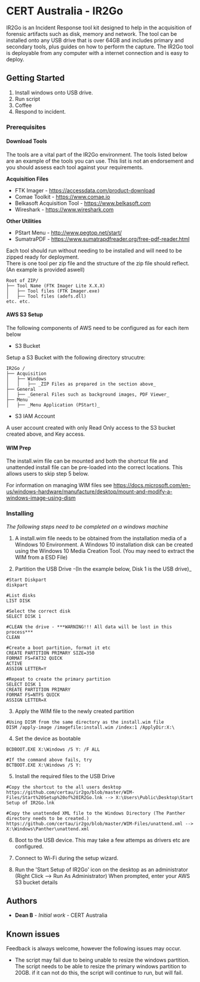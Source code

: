 # CERT Australia - IR2Go

IR2Go is an Incident Response tool kit designed to help in the acquisition of forensic artifacts such as disk, memory and network.
The tool can be installed onto any USB drive that is over 64GB and includes primary and secondary tools, plus guides on how to perform the capture. The IR2Go tool is deployable from any computer with a internet connection and is easy to deploy.

## Getting Started

1. Install windows onto USB drive. 
2. Run script
3. Coffee
4. Respond to incident.

### Prerequisites

#### Download Tools

The tools are a vital part of the IR2Go environment. 
The tools listed below are an example of the tools you can use. This list is not an endorsement and you should assess each tool against your requirements. 

**Acquisition Files**
* FTK Imager - https://accessdata.com/product-download
* Comae Toolkit - https://www.comae.io
* Belkasoft Acquisition Tool - https://www.belkasoft.com
* Wireshark - https://www.wireshark.com

**Other Utilities**
* PStart Menu - http://www.pegtop.net/start/
* SumatraPDF - https://www.sumatrapdfreader.org/free-pdf-reader.html

Each tool should run without needing to be installed and will need to be zipped ready for deployment.  
There is one tool per zip file and the structure of the zip file should reflect. (An example is provided aswell)

```
Root of ZIP/ 
├── Tool Name (FTK Imager Lite X.X.X)
│   ├── Tool files (FTK Imager.exe)
│   ├── Tool files (adefs.dll)
etc. etc.
 ```

#### AWS S3 Setup

The following components of AWS need to be configured as for each item below

* S3 Bucket

Setup a S3 Bucket with the following directory strucutre:

```
IR2Go /
├── Acquisition
│   ├── Windows
│   │   ├── _ZIP Files as prepared in the section above_
├── General
│   ├── _General Files such as background images, PDF Viewer_
├── Menu
│   ├── _Menu Application (PStart)_

```

* S3 IAM Account

A user account created with only Read Only access to the S3 bucket created above, and Key access.

#### WIM Prep

The install.wim file can be mounted and both the shortcut file and unattended install file can be pre-loaded into the correct locations. This allows users to skip step 5 below.

For information on managing WIM files see https://docs.microsoft.com/en-us/windows-hardware/manufacture/desktop/mount-and-modify-a-windows-image-using-dism

### Installing

_The following steps need to be completed on a windows machine_

1. A install.wim file needs to be obtained from the installation media of a Windows 10 Environment. A Windows 10 installation disk can be created using the Windows 10 Media Creation Tool. (You may need to extract the WIM from a ESD File)

2. Partition the USB Drive -(In the example below, Disk 1 is the USB drive)_
```
#Start Diskpart
diskpart

#List disks
LIST DISK

#Select the correct disk
SELECT DISK 1

#CLEAN the drive - ***WARNING!!! All data will be lost in this process***
CLEAN

#Create a boot partition, format it etc
CREATE PARTITION PRIMARY SIZE=350
FORMAT FS=FAT32 QUICK
ACTIVE
ASSIGN LETTER=Y

#Repeat to create the primary partition
SELECT DISK 1
CREATE PARTITION PRIMARY
FORMAT FS=NTFS QUICK
ASSIGN LETTER=X
```

3. Apply the WIM file to the newly created partition
```
#Using DISM from the same directory as the install.wim file
DISM /apply-image /imagefile:install.wim /index:1 /ApplyDir:X:\
```

4. Set the device as bootable
```
BCDBOOT.EXE X:\Windows /S Y: /F ALL

#If the command above fails, try 
BCTBOOT.EXE X:\Windows /S Y:
```

5. Install the required files to the USB Drive
```
#Copy the shortcut to the all users desktop
https://github.com/certau/ir2go/blob/master/WIM-Files/Start%20Setup%20of%20IR2Go.lnk --> X:\Users\Public\Desktop\Start Setup of IR2Go.lnk

#Copy the unattended XML file to the Windows Directory (The Panther directory needs to be created.)
https://github.com/certau/ir2go/blob/master/WIM-Files/unattend.xml --> X:\Windows\Panther\unattend.xml
```

6. Boot to the USB device. This may take a few attemps as drivers etc are configured.

7. Connect to Wi-Fi during the setup wizard. 

8. Run the 'Start Setup of IR2Go' icon on the desktop as an administrator (Right Click --> Run As Administrator)
When prompted, enter your AWS S3 bucket details

## Authors

* **Dean B** - *Initial work* - CERT Australia

## Known issues

Feedback is always welcome, however the following issues may occur.

* The script may fail due to being unable to resize the windows partition. The script needs to be able to resize the primary windows partition to 20GB. if it can not do this, the script will continue to run, but will fail. 